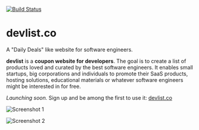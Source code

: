 [![Build Status](https://travis-ci.org/alexanderGugel/devlist.svg?branch=master)](https://travis-ci.org/alexanderGugel/devlist)

# devlist.co

A "Daily Deals" like website for software engineers.

**devlist** is a **coupon website for developers**.
The goal is to create a list of products loved and curated by the best software
engineers. It enables small startups, big corporations and individuals to promote
their SaaS products, hosting solutions, educational materials or whatever
software engineers might be interested in for free.

*Launching soon.* Sign up and be among the first to use it:
[devlist.co](http://devlist.co)

![Screenshot 1](https://cdn.rawgit.com/alexanderGugel/devlist/master/client/img/screenshot1.png)

![Screenshot 2](https://cdn.rawgit.com/alexanderGugel/devlist/master/client/img/screenshot2.png)
